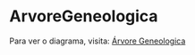 # ArvoreGeneologica

Para ver o diagrama, visita: [Árvore Geneologica](https://harfie.github.io/ArvoreGeneologica)